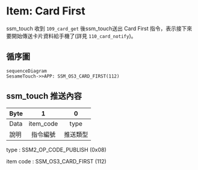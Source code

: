 # Item: Card First

ssm_touch 收到 `109_card_get` 後ssm_touch送出 Card First 指令，表示接下來要開始傳送卡片資料給手機了(詳見 `110_card_notify`)。

## 循序圖
```mermaid
sequenceDiagram
SesameTouch->>APP: SSM_OS3_CARD_FIRST(112)
```

## ssm_touch 推送內容
| Byte | 1         | 0    |
|-------|:---------:|:----:|
| Data  | item_code | type |
| 說明    | 指令編號      | 推送類型 |

type : SSM2_OP_CODE_PUBLISH (0x08)

item code : SSM_OS3_CARD_FIRST (112)

